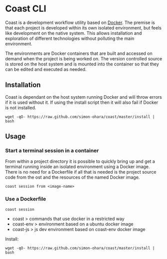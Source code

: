 # Coast CLI

Coast is a development workflow utility based on [Docker](https://www.docker.com/). The premise is that each project is developed within its own isolated environment, but feels like development on the native system. This allows installation and exploration of different technologies without polluting the main environment.

The environments are Docker containers that are built and accessed on demand when the project is being worked on. The version controlled source is stored on the host system and is mounted into the container so that they can be edited and executed as needed.

## Installation

Coast is dependant on the host system running Docker and will throw errors if it is used without it. If using the install script then it will also fail if Docker is not installed.

```
wget -qO- https://raw.github.com/simon-ohara/coast/master/install | bash
```

## Usage

### Start a terminal session in a container

From within a project directory it is possible to quickly bring up and get a terminal running inside an isolated environment using a Docker image. There is no need for a Dockerfile if all that is needed is the project source code from the ost and the resources of the named Docker image.

```
coast session from <image-name>
```

### Use a Dockerfile

```
coast session
```

* coast > commands that use docker in a restricted way
* coast-env > environment based on a ubuntu docker image
* coast-js > js dev environment based on coast-env docker image

Install:

```
wget -qO- https://raw.github.com/simon-ohara/coast/master/install | bash
```
